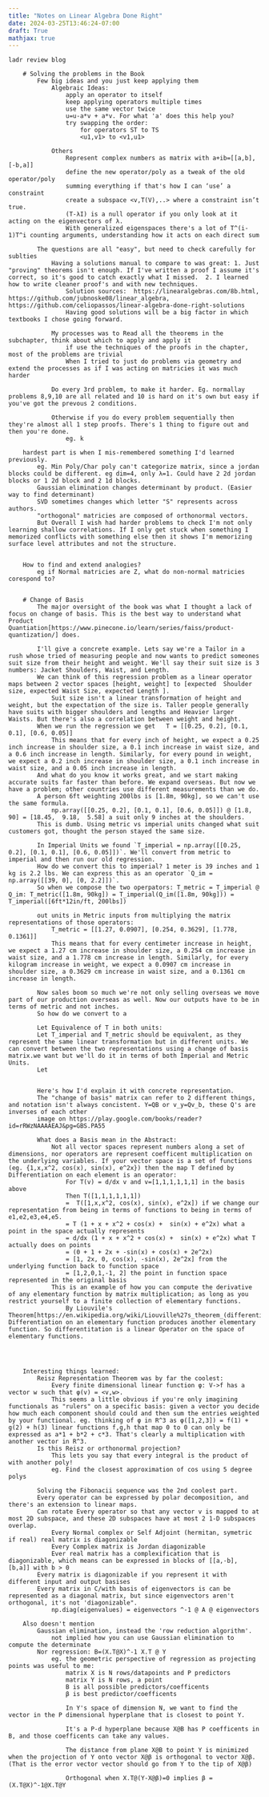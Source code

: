 ```yaml
---
title: "Notes on Linear Algebra Done Right"
date: 2024-03-25T13:46:24-07:00
draft: True
mathjax: true
---
```


	ladr review blog

		# Solving the problems in the Book
			Few big ideas and you just keep applying them
				Algebraic Ideas:
					apply an operator to itself
					keep applying operators multiple times
					use the same vector twice
					u=u-a*v + a*v. For what 'a' does this help you?
					try swapping the order:
						for operators ST to TS
						<u1,v1> to <v1,u1>

				Others
					Represent complex numbers as matrix with a+ib=[[a,b], [-b,a]]
					define the new operator/poly as a tweak of the old operator/poly
					summing everything if that's how I can ‘use’ a constraint
					create a subspace <v,T(V),..> where a constraint isn’t true.
					(T-λI) is a null operator if you only look at it acting on the eigenvectors of λ.
					With generalized eigenspaces there's a lot of T^(i-1)T^i counting arguments, understanding how it acts on each direct sum

			The questions are all "easy", but need to check carefully for sublties
				Having a solutions manual to compare to was great: 1. Just "proving" theorems isn't enough. If I've written a proof I assume it's correct, so it's good to catch exactly what I missed.  2. I learned how to write cleaner proof's and with new techniques.
					Solution sources:  https://linearalgebras.com/8b.html, https://github.com/jubnoske08/linear_algebra, https://github.com/celiopassos/linear-algebra-done-right-solutions
					Having good solutions will be a big factor in which textbooks I chose going forward.

				My processes was to Read all the theorems in the subchapter, think about which to apply and apply it
					if use the techniques of the proofs in the chapter, most of the problems are trivial
					When I tried to just do problems via geometry and extend the processes as if I was acting on matricies it was much harder

				Do every 3rd problem, to make it harder. Eg. normallay problems 8,9,10 are all related and 10 is hard on it's own but easy if you've got the prevous 2 conditions.

				Otherwise if you do every problem sequentially then they're almost all 1 step proofs. There's 1 thing to figure out and then you're done.
					eg. k

		hardest part is when I mis-remembered something I'd learned previously.
			eg. Min Poly/Char poly can't categorize matrix, since a jordan blocks could be different. eg dim=4, only λ=1. Could have 2 2d jordan blocks or 1 2d block and 2 1d blocks.
			Gaussian elimination changes determinant by product. (Easier way to find determinant)
			SVD sometimes changes which letter "S" represents across authors.
			"orthogonal" matricies are composed of orthonormal vectors.
			But Overall I wish had harder problems to check I'm not only learning shallow correlations. If I only get stuck when something I memorized conflicts with something else then it shows I'm memorizing surface level attributes and not the structure.


		How to find and extend analogies?
			eg if Normal matricies are Z, what do non-normal matricies corespond to?


		# Change of Basis
			The major oversight of the book was what I thought a lack of focus on change of basis. This is the best way to understand what Product Quantiation[https://www.pinecone.io/learn/series/faiss/product-quantization/] does.

			I'll give a concrete example. Lets say we're a Tailor in a rush whose tried of measuring people and now wants to predict someones suit size from their height and weight. We'll say their suit size is 3 numbers: Jacket Shoulders, Waist, and Length.
			We can think of this regression problem as a linear operator maps between 2 vector spaces [height, weight] to [expected  Shoulder size, expected Waist Size, expected Length ].
				Suit size isn't a linear transformation of height and weight, but the expectation of the size is. Taller people generally have suits with bigger shoulders and lengths and Heavier larger Waists. But there's also a correlation between weight and height.
			When we run the regression we get	T = [[0.25, 0.2], [0.1, 0.1], [0.6, 0.05]]
				This means that for every inch of height, we expect a 0.25 inch increase in shoulder size, a 0.1 inch increase in waist size, and a 0.6 inch increase in length. Similarly, for every pound in weight, we expect a 0.2 inch increase in shoulder size, a 0.1 inch increase in waist size, and a 0.05 inch increase in length.
			And what do you know it works great, and we start making accurate suits far faster than before. We expand overseas. But now we have a problem; other countries use different measurements than we do.
			A person 6ft weighting 200lbs is [1.8m, 90kg], so we can't use the same formula.
				np.array([[0.25, 0.2], [0.1, 0.1], [0.6, 0.05]]) @ [1.8, 90] = [18.45,  9.18,  5.58] a suit only 9 inches at the shoulders.
			This is dumb. Using metric vs imperial units changed what suit customers got, thought the person stayed the same size.

			In Imperial Units we found `T_imperial = np.array([[0.25, 0.2], [0.1, 0.1], [0.6, 0.05]])`. We'll convert from metric to imperial and then run our old regression.
			How do we convert this to imperial? 1 meter is 39 inches and 1 kg is 2.2 lbs. We can express this as an operator `Q_im = np.array([[39, 0], [0, 2.2]])`.
			So when we compose the two operpators: T_metric = T_imperial @ Q_im: T_metric([1.8m, 90kg]) = T_imperial(Q_im([1.8m, 90kg])) = T_imperial([6ft*12in/ft, 200lbs])

			out units in Metric inputs from multiplying the matrix representations of those operators:
				T_metric = [[1.27, 0.0907], [0.254, 0.3629], [1.778, 0.1361]]
				This means that for every centimeter increase in height, we expect a 1.27 cm increase in shoulder size, a 0.254 cm increase in waist size, and a 1.778 cm increase in length. Similarly, for every kilogram increase in weight, we expect a 0.0907 cm increase in shoulder size, a 0.3629 cm increase in waist size, and a 0.1361 cm increase in length.

			Now sales boom so much we're not only selling overseas we move part of our production overseas as well. Now our outputs have to be in terms of metric and not inches.
			So how do we convert to a

			Let Equivalence of T in both units:
			Let T_imperial and T_metric should be equivalent, as they represent the same linear transformation but in different units. We can convert between the two representations using a change of basis matrix.we want but we'll do it in terms of both Imperial and Metric Units.
			Let


			Here's how I'd explain it with concrete representation.
			The "change of basis" matrix can refer to 2 different things, and notation isn't always concistent. Y=QB or v_y=Qv_b, these Q's are inverses of each other
			image on https://play.google.com/books/reader?id=rRWzNAAAAEAJ&pg=GBS.PA55

			What does a Basis mean in the Abstract:
				Not all vector spaces represent numbers along a set of dimensions, nor operators are represent coefficent multiplication on the underlying variables. If your vector space is a set of functions (eg. {1,x,x^2, cos(x), sin(x), e^2x}) then the map T defined by  Differentiation on each element is an operator:
					For T(v) = d/dx v and v=[1,1,1,1,1,1] in the basis above
					Then T([1,1,1,1,1,1])
					=  T([1,x,x^2, cos(x), sin(x), e^2x]) if we change our representation from being in terms of functions to being in terms of e1,e2,e3,e4,e5.
					= T (1 + x + x^2 + cos(x) +  sin(x) + e^2x) what a point in the space actually represents
					= d/dx (1 + x + x^2 + cos(x) +  sin(x) + e^2x) what T actually does on points
					= (0 + 1 + 2x + -sin(x) + cos(x) + 2e^2x)
					= [1, 2x, 0, cos(x), -sin(x), 2e^2x] from the underlying function back to function space
					= [1,2,0,1,-1, 2] the point in function space represented in the original basis
				This is an example of how you can compute the derivative of any elementary function by matrix multiplication; as long as you restrict yourself to a finite collection of elementary functions.
					By Liouvile's Theorem[https://en.wikipedia.org/wiki/Liouville%27s_theorem_(differential_algebra)] Differentiation on an elementary function produces another elementary function. So differentitation is a linear Operator on the space of elementary functions.




		Interesting things learned:
			Reisz Representation Theorem was by far the coolest:
				Every finite dimensional linear function φ: V->f has a vector w such that φ(v) = <v,w>.
				This seems a little obvious if you're only imagining functionals as "rulers" on a specific basis: given a vector you decide how much each component should could and then sum the entries weighted by your functional. eg. thinking of φ in R^3 as φ([1,2,3]) = f(1) + g(2) + h(3) linear functions f,g,h that map 0 to 0 can only be expressed as a*1 + b*2 + c*3. That's clearly a multiplication with another vector in R^3.
			Is this Reisz or orthonormal projection?
				This lets you say that every integral is the product of with another poly!
				eg. Find the closest approximation of cos using 5 degree polys

			Solving the Fibonacii sequence was the 2nd coolest part.
			Every operator can be expressed by polar decomposition, and there's an extension to linear maps.
			Can rotate Every operator so that any vector v is mapped to at most 2D subspace, and these 2D subspaces have at most 2 1-D subspaces overlap.
				Every Normal complex or Self Adjoint (hermitan, symetric if real) real matrix is diagonizable
				Every Complex matrix is Jordan diagonizable
				Ever real matrix has a complexification that is diagonizable, which means can be expressed in blocks of [[a,-b], [b,a]] with b > 0
			Every matrix is diagonizable if you represent it with different input and output basises
			Every matrix in C/with basis of eigenvectors is can be represented as a diagonal matrix, but since eigenvectors aren't orthogonal, it's not 'diagonizable".
				np.diag(eigenvalues) = eigenvectors ^-1 @ A @ eigenvectors

		Also doesn't mention
			Gaussian elimination, instead the 'row reduction algorithm'.
				not implied how you can use Gaussian elimination to compute the determinate
			Nor regression: B=(X.T@X)^-1 X.T @ Y
				eg. the geometric perspective of regression as projecting points was useful to me:
					matrix X is N rows/datapoints and P predictors
					matrix Y is N rows, a point
					B is all possible predictors/coefficents
					β is best predictor/coefficents

					In Y's space of dimension N, we want to find the vector in the P dimensional hyperplane that is closest to point Y.

					It's a P-d hyperplane because X@B has P coefficents in B, and those coefficents can take any values.

					The distance from plane X@B to point Y is minimized when the projection of Y onto vector X@β is orthogonal to vector X@β. (That is the error vector vector should go from Y to the tip of X@β)

					Orthogonal when X.T@(Y-X@β)=0 implies β = (X.T@X)^-1@X.T@Y



